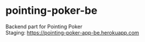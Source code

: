 # pointing-poker-be

Backend part for Pointing Poker  
Staging: https://pointing-poker-app-be.herokuapp.com
